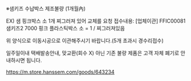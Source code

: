 ※샘키즈 수납박스 제조불량 (1개월內)

EX) 샘 핑크박스 소 1개 찌그러져 있어 교체를 요청
접수내용: [업체이관] FFIC00081 샘키즈2 7000 핑크 플라스틱박스 소  = 1 / 찌그러져있음 

위 양식으로 이동시공으로 이관해주시기 바랍니다.(5개 초과시 경수리접수)

일주일이내 택배발송안내, 맞교환(회수 X) 아닌 기존 불량 제품은 고객 자체 폐기로 안내하시면 됩니다.


https://m.store.hanssem.com/goods/643234